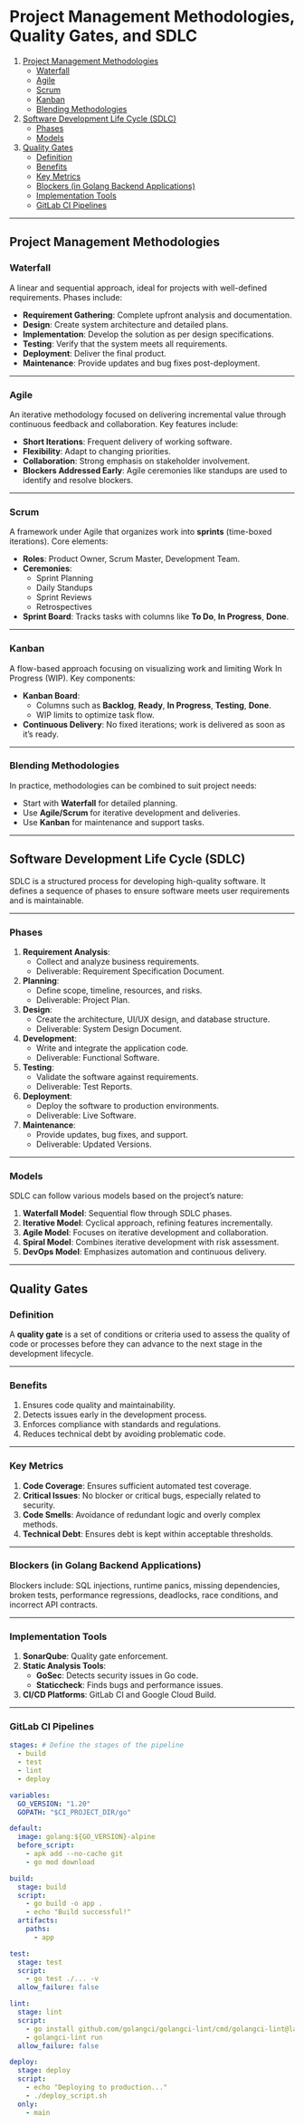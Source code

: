 # Project Management Methodologies, Quality Gates, and SDLC

1. [Project Management Methodologies](#project-management-methodologies)
    - [Waterfall](#waterfall)
    - [Agile](#agile)
    - [Scrum](#scrum)
    - [Kanban](#kanban)
    - [Blending Methodologies](#blending-methodologies)
2. [Software Development Life Cycle (SDLC)](#software-development-life-cycle-sdlc)
    - [Phases](#phases)
    - [Models](#models)
3. [Quality Gates](#quality-gates)
    - [Definition](#definition)
    - [Benefits](#benefits)
    - [Key Metrics](#key-metrics)
    - [Blockers (in Golang Backend Applications)](#blockers-in-golang-backend-applications)
    - [Implementation Tools](#implementation-tools)
    - [GitLab CI Pipelines](#gitlab-ci-pipelines)

---

## Project Management Methodologies

### Waterfall <a id="waterfall"></a>

A linear and sequential approach, ideal for projects with well-defined requirements. Phases include:
- **Requirement Gathering**: Complete upfront analysis and documentation.
- **Design**: Create system architecture and detailed plans.
- **Implementation**: Develop the solution as per design specifications.
- **Testing**: Verify that the system meets all requirements.
- **Deployment**: Deliver the final product.
- **Maintenance**: Provide updates and bug fixes post-deployment.

---

### Agile <a id="agile"></a>

An iterative methodology focused on delivering incremental value through continuous feedback and collaboration. Key features include:
- **Short Iterations**: Frequent delivery of working software.
- **Flexibility**: Adapt to changing priorities.
- **Collaboration**: Strong emphasis on stakeholder involvement.
- **Blockers Addressed Early**: Agile ceremonies like standups are used to identify and resolve blockers.

---

### Scrum <a id="scrum"></a>

A framework under Agile that organizes work into **sprints** (time-boxed iterations). Core elements:
- **Roles**: Product Owner, Scrum Master, Development Team.
- **Ceremonies**:
  - Sprint Planning
  - Daily Standups
  - Sprint Reviews
  - Retrospectives
- **Sprint Board**: Tracks tasks with columns like **To Do**, **In Progress**, **Done**.

---

### Kanban <a id="kanban"></a>

A flow-based approach focusing on visualizing work and limiting Work In Progress (WIP). Key components:
- **Kanban Board**:
  - Columns such as **Backlog**, **Ready**, **In Progress**, **Testing**, **Done**.
  - WIP limits to optimize task flow.
- **Continuous Delivery**: No fixed iterations; work is delivered as soon as it’s ready.

---

### Blending Methodologies <a id="blending-methodologies"></a>

In practice, methodologies can be combined to suit project needs:
- Start with **Waterfall** for detailed planning.
- Use **Agile/Scrum** for iterative development and deliveries.
- Use **Kanban** for maintenance and support tasks.

---

## Software Development Life Cycle (SDLC) <a id="software-development-life-cycle-sdlc"></a>

SDLC is a structured process for developing high-quality software. It defines a sequence of phases to ensure software meets user requirements and is maintainable.

---

### Phases <a id="phases"></a>

1. **Requirement Analysis**:
   - Collect and analyze business requirements.
   - Deliverable: Requirement Specification Document.
2. **Planning**:
   - Define scope, timeline, resources, and risks.
   - Deliverable: Project Plan.
3. **Design**:
   - Create the architecture, UI/UX design, and database structure.
   - Deliverable: System Design Document.
4. **Development**:
   - Write and integrate the application code.
   - Deliverable: Functional Software.
5. **Testing**:
   - Validate the software against requirements.
   - Deliverable: Test Reports.
6. **Deployment**:
   - Deploy the software to production environments.
   - Deliverable: Live Software.
7. **Maintenance**:
   - Provide updates, bug fixes, and support.
   - Deliverable: Updated Versions.

---

### Models <a id="models"></a>

SDLC can follow various models based on the project’s nature:
1. **Waterfall Model**: Sequential flow through SDLC phases.
2. **Iterative Model**: Cyclical approach, refining features incrementally.
3. **Agile Model**: Focuses on iterative development and collaboration.
4. **Spiral Model**: Combines iterative development with risk assessment.
5. **DevOps Model**: Emphasizes automation and continuous delivery.

---

## Quality Gates

### Definition <a id="definition"></a>

A **quality gate** is a set of conditions or criteria used to assess the quality of code or processes before they can advance to the next stage in the development lifecycle.

---

### Benefits <a id="benefits"></a>

1. Ensures code quality and maintainability.
2. Detects issues early in the development process.
3. Enforces compliance with standards and regulations.
4. Reduces technical debt by avoiding problematic code.

---

### Key Metrics <a id="key-metrics"></a>

1. **Code Coverage**: Ensures sufficient automated test coverage.
2. **Critical Issues**: No blocker or critical bugs, especially related to security.
3. **Code Smells**: Avoidance of redundant logic and overly complex methods.
4. **Technical Debt**: Ensures debt is kept within acceptable thresholds.

---

### Blockers (in Golang Backend Applications) <a id="blockers-in-golang-backend-applications"></a>

Blockers include: SQL injections, runtime panics, missing dependencies, broken tests, performance regressions, deadlocks, race conditions, and incorrect API contracts.

---

### Implementation Tools <a id="implementation-tools"></a>

1. **SonarQube**: Quality gate enforcement.
2. **Static Analysis Tools**:
   - **GoSec**: Detects security issues in Go code.
   - **Staticcheck**: Finds bugs and performance issues.
3. **CI/CD Platforms**: GitLab CI and Google Cloud Build.

---

### GitLab CI Pipelines <a id="gitlab-ci-pipelines"></a>

```yaml
stages: # Define the stages of the pipeline
  - build
  - test
  - lint
  - deploy

variables:
  GO_VERSION: "1.20"
  GOPATH: "$CI_PROJECT_DIR/go"

default:
  image: golang:${GO_VERSION}-alpine
  before_script:
    - apk add --no-cache git
    - go mod download

build:
  stage: build
  script:
    - go build -o app .
    - echo "Build successful!"
  artifacts:
    paths:
      - app

test:
  stage: test
  script:
    - go test ./... -v
  allow_failure: false

lint:
  stage: lint
  script:
    - go install github.com/golangci/golangci-lint/cmd/golangci-lint@latest
    - golangci-lint run
  allow_failure: false

deploy:
  stage: deploy
  script:
    - echo "Deploying to production..."
    - ./deploy_script.sh
  only:
    - main
```